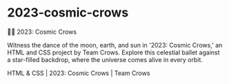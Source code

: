 # 2023-cosmic-crows
🚀🌑 2023: Cosmic Crows

Witness the dance of the moon, earth, and sun in '2023: Cosmic Crows,' an HTML and CSS project by Team Crows. Explore this celestial ballet against a star-filled backdrop, where the universe comes alive in every orbit.  

HTML &amp; CSS | 2023: Cosmic Crows | Team Crows
